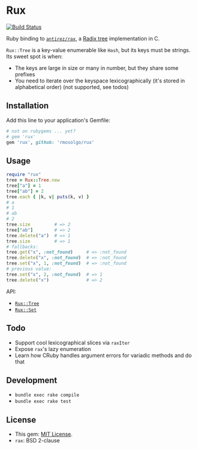 # Rux

[![Build Status](https://travis-ci.org/rmosolgo/rux.svg?branch=master)](https://travis-ci.org/rmosolgo/rux)

Ruby binding to [`antirez/rax`](https://github.com/antirez/rax), a [Radix tree](https://en.wikipedia.org/wiki/Radix_tree) implementation in C.

`Rux::Tree` is a key-value enumerable like `Hash`, but its keys must be strings. Its sweet spot is when:

- The keys are large in size or many in number, but they share some prefixes
- You need to iterate over the keyspace lexicographically (it's stored in alphabetical order) (not supported, see todos)

## Installation

Add this line to your application's Gemfile:

```ruby
# not on rubygems ... yet?
# gem 'rux'
gem 'rux', github: 'rmosolgo/rux'
```

## Usage

```ruby
require "rux"
tree = Rux::Tree.new
tree["a"] = 1
tree["ab"] = 2
tree.each { |k, v| puts(k, v) }
# a
# 1
# ab
# 2
tree.size         # => 2
tree["ab"]        # => 2
tree.delete("a")  # => 1
tree.size         # => 1
# fallbacks:
tree.get("x", :not_found)     # => :not_found
tree.delete("x", :not_found)  # => :not_found
tree.set("x", 1, :not_found)  # => :not_found
# previous value:
tree.set("x", 2, :not_found)  # => 1
tree.delete("x")              # => 2
```

API:

- [`Rux::Tree`](http://www.rubydoc.info/github/rmosolgo/rux/master/Rux/Tree)
- [`Rux::Set`](http://www.rubydoc.info/github/rmosolgo/rux/master/Rux/Set)

## Todo

- Support cool lexicographical slices via `raxIter`
- Expose `rax`'s lazy enumeration
- Learn how CRuby handles argument errors for variadic methods and do that

## Development

- `bundle exec rake compile`
- `bundle exec rake test`

## License

- This gem: [MIT License](http://opensource.org/licenses/MIT).
- `rax`: BSD 2-clause
